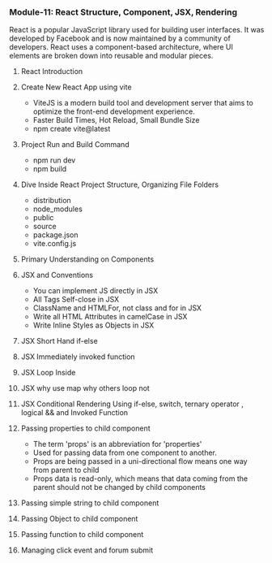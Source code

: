 ### Module-11: React Structure, Component, JSX, Rendering

React is a popular JavaScript library used for building user interfaces. It was developed by Facebook and is now maintained by a community of developers. React uses a component-based architecture, where UI
elements are broken down into reusable and modular pieces.

1. React Introduction
1. Create New React App using vite

   - ViteJS is a modern build tool and development server that aims to optimize the front-end development experience.
   - Faster Build Times, Hot Reload, Small Bundle Size
   - npm create vite@latest

1. Project Run and Build Command

   - npm run dev
   - npm build

1. Dive Inside React Project Structure, Organizing File Folders

   - distribution
   - node_modules
   - public
   - source
   - package.json
   - vite.config.js

1. Primary Understanding on Components
1. JSX and Conventions

   - You can implement JS directly in JSX
   - All Tags Self-close in JSX
   - ClassName and HTMLFor, not class and for in JSX
   - Write all HTML Attributes in camelCase in JSX
   - Write Inline Styles as Objects in JSX

1. JSX Short Hand if-else
1. JSX Immediately invoked function
1. JSX Loop Inside
1. JSX why use map why others loop not
1. JSX Conditional Rendering Using if-else, switch, ternary operator , logical && and Invoked Function
1. Passing properties to child component

   - The term 'props' is an abbreviation for 'properties'
   - Used for passing data from one component to another.
   - Props are being passed in a uni-directional flow means one way from parent to child
   - Props data is read-only, which means that data coming from the parent should not be changed by child components

1. Passing simple string to child component
1. Passing Object to child component
1. Passing function to child component
1. Managing click event and forum submit

